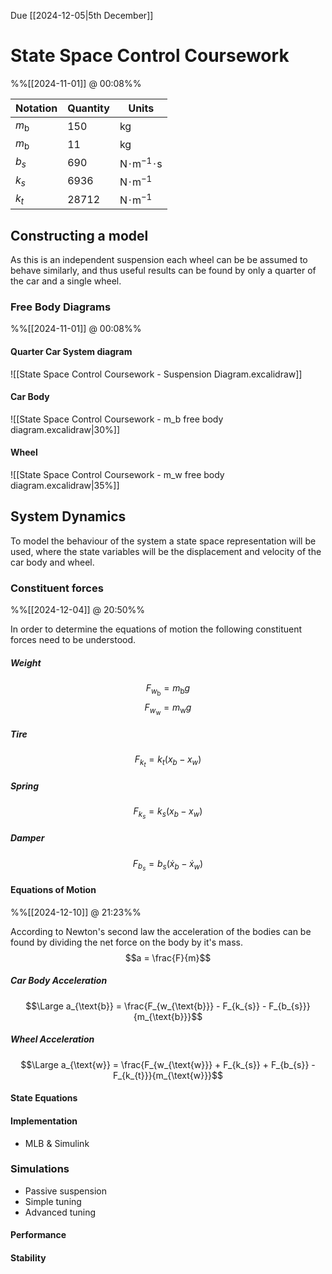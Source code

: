 Due [[2024-12-05|5th December]]
# State Space Control Coursework
%%[[2024-11-01]] @ 00:08%%

| Notation     | Quantity | Units                                                     |
| ------------ | -------- | --------------------------------------------------------- |
| $m_\text{b}$ | 150      | $\text{kg}$                                               |
| $m_\text{b}$ | 11       | $\text{kg}$                                               |
| $b_{s}$      | 690      | $\text{N} \! \cdot \! \text{m}^{-1} \! \cdot \! \text{s}$ |
| $k_{s}$      | 6936     | $\text{N} \! \cdot \! \text{m}^{-1}$                      |
| $k_{t}$      | 28712    | $\text{N} \! \cdot \! \text{m}^{-1}$                      |

## Constructing a model

As this is an independent suspension each wheel can be be assumed to behave similarly, and thus useful results can be found by only a quarter of the car and a single wheel.

### Free Body Diagrams
%%[[2024-11-01]] @ 00:08%%
#### Quarter Car System diagram
![[State Space Control Coursework - Suspension Diagram.excalidraw]]

#### Car Body
![[State Space Control Coursework - m_b free body diagram.excalidraw|30%]]

#### Wheel
![[State Space Control Coursework - m_w free body diagram.excalidraw|35%]]

## System Dynamics

To model the behaviour of the system a state space representation will be used, where the state variables will be the displacement and velocity of the car body and wheel.

### Constituent forces
%%[[2024-12-04]] @ 20:50%%

In order to determine the equations of motion the following constituent forces need to be understood.

##### Weight
$$F_{w_{\text{b}}} = m_{\text{b}}g$$
$$F_{w_{\text{w}}} = m_{\text{w}}g$$
##### Tire
$$F_{k_{t}} = k_{t}(x_{b} - x_{w})$$
##### Spring
$$F_{k_{s}} = k_{s}(x_{b} - x_{w})$$
##### Damper
$$F_{b_{s}} = b_{s}(\dot{x}_{b} - \dot{x}_{w})$$

#### Equations of Motion
%%[[2024-12-10]] @ 21:23%%

According to Newton's second law the acceleration of the bodies can be found by dividing the net force on the body by it's mass. $$a = \frac{F}{m}$$

##### Car Body Acceleration
$$\Large a_{\text{b}} = \frac{F_{w_{\text{b}}} - F_{k_{s}} - F_{b_{s}}}{m_{\text{b}}}$$

##### Wheel Acceleration
$$\Large a_{\text{w}} = \frac{F_{w_{\text{w}}} + F_{k_{s}} + F_{b_{s}} - F_{k_{t}}}{m_{\text{w}}}$$

#### State Equations


#### Implementation
- MLB & Simulink

### Simulations

- Passive suspension
- Simple tuning
- Advanced tuning

#### Performance

#### Stability

